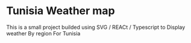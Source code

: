 # Tunisia Weather map

This is a small project builded using SVG / REACt / Typescript to Display weather By region For Tunisia
